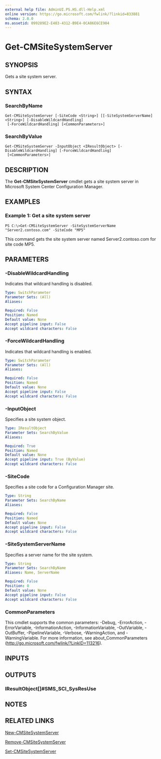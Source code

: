 ```yaml
---
external help file: AdminUI.PS.HS.dll-Help.xml
online version: https://go.microsoft.com/fwlink/?linkid=833881
schema: 2.0.0
ms.assetid: 099289E2-E483-4312-B9E4-0CA86E6CE904
---
```


# Get-CMSiteSystemServer

## SYNOPSIS
Gets a site system server.

## SYNTAX

### SearchByName
```
Get-CMSiteSystemServer [-SiteCode <String>] [[-SiteSystemServerName] <String>] [-DisableWildcardHandling]
 [-ForceWildcardHandling] [<CommonParameters>]
```

### SearchByValue
```
Get-CMSiteSystemServer -InputObject <IResultObject> [-DisableWildcardHandling] [-ForceWildcardHandling]
 [<CommonParameters>]
```

## DESCRIPTION
The **Get-CMSiteSystemServer** cmdlet gets a site system server in Microsoft System Center Configuration Manager.

## EXAMPLES

### Example 1: Get a site system server
```
PS C:\>Get-CMSiteSystemServer -SiteSystemServerName "Server2.contoso.com" -SiteCode "MP5"
```

This command gets the site system server named Server2.contoso.com for site code MP5.

## PARAMETERS

### -DisableWildcardHandling
Indicates that wildcard handling is disabled.

```yaml
Type: SwitchParameter
Parameter Sets: (All)
Aliases: 

Required: False
Position: Named
Default value: None
Accept pipeline input: False
Accept wildcard characters: False
```

### -ForceWildcardHandling
Indicates that wildcard handling is enabled.

```yaml
Type: SwitchParameter
Parameter Sets: (All)
Aliases: 

Required: False
Position: Named
Default value: None
Accept pipeline input: False
Accept wildcard characters: False
```

### -InputObject
Specifies a site system object.

```yaml
Type: IResultObject
Parameter Sets: SearchByValue
Aliases: 

Required: True
Position: Named
Default value: None
Accept pipeline input: True (ByValue)
Accept wildcard characters: False
```

### -SiteCode
Specifies a site code for a Configuration Manager site.

```yaml
Type: String
Parameter Sets: SearchByName
Aliases: 

Required: False
Position: Named
Default value: None
Accept pipeline input: False
Accept wildcard characters: False
```

### -SiteSystemServerName
Specifies a server name for the site system.

```yaml
Type: String
Parameter Sets: SearchByName
Aliases: Name, ServerName

Required: False
Position: 0
Default value: None
Accept pipeline input: False
Accept wildcard characters: False
```

### CommonParameters
This cmdlet supports the common parameters: -Debug, -ErrorAction, -ErrorVariable, -InformationAction, -InformationVariable, -OutVariable, -OutBuffer, -PipelineVariable, -Verbose, -WarningAction, and -WarningVariable. For more information, see about_CommonParameters (http://go.microsoft.com/fwlink/?LinkID=113216).

## INPUTS

## OUTPUTS

### IResultObject[]#SMS_SCI_SysResUse

## NOTES

## RELATED LINKS

[New-CMSiteSystemServer](./New-CMSiteSystemServer.md)

[Remove-CMSiteSystemServer](./Remove-CMSiteSystemServer.md)

[Set-CMSiteSystemServer](./Set-CMSiteSystemServer.md)


